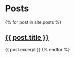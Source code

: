 # Posts

{% for post in site.posts %}
  <h2> <a href="{{ post.url }}">{{ post.title }}</a></h2>
  {{ post.excerpt }}
{% endfor %}

